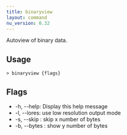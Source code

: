 ```yaml
---
title: binaryview
layout: command
nu_version: 0.32
---
```


Autoview of binary data.

## Usage

```shell
> binaryview {flags}
```

## Flags

- -h, --help: Display this help message
- -l, --lores: use low resolution output mode
- -s, --skip <integer>: skip x number of bytes
- -b, --bytes <integer>: show y number of bytes
